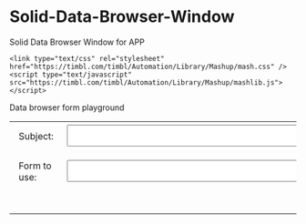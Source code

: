 # Solid-Data-Browser-Window
Solid Data Browser Window for APP

<!DOCTYPE html>
<html id="docHTML">
<head>
  <title>Solid Form Playground</title>
  <meta content="text/html; charset=UTF-8" http-equiv="content-type">
  <!-- was https://solid.github.io/solid-panes/style/tabbedtab.css   -->
  
    <link type="text/css" rel="stylesheet" href="https://timbl.com/timbl/Automation/Library/Mashup/mash.css" />
    <script type="text/javascript" src="https://timbl.com/timbl/Automation/Library/Mashup/mashlib.js"></script>

<script>
document.addEventListener('DOMContentLoaded', function() {
    const panes = require('mashlib')
    const UI = panes.UI
    const $rdf = UI.rdf
    const dom = document
    $rdf.Fetcher.crossSiteProxyTemplate = self.origin + '/xss?uri={uri}';
    var uri = window.location.href;
    // window.document.title = 'Data browser: ' + uri;
    var kb = UI.store;
    var outliner = panes.getOutliner(dom)

    function complainIfBad (ok, message) {
      if (ok) return
      let msg = box.appendChild(dom.createElement('p'))
      msg.textContent = message
    }

    function expandDataBowser ( event ) {
      let uri = $rdf.uri.join(subjectEle.value, window.location.href)
      console.log("User field " + subjectEle.value)
      console.log("User requests " + uri)

      const params = new URLSearchParams(location.search)
      params.set('uri', uri);
      window.history.replaceState({}, '', `${location.pathname}?${params}`);

      var subject = kb.sym(uri);
      // UI.widgets.makeDraggable(icon, subject) // beware many handlers piling up
      outliner.GotoSubject(subject, true, undefined, true, undefined);
    }

    async function applyForm ( event ) {
      let uri = $rdf.uri.join(subjectEle.value, window.location.href)
      let subject = $rdf.sym(uri)
      console.log("Subject field " + subjectEle.value)
      console.log("Loading subject: " + subject)
      await kb.fetcher.load(subject)
      console.log("Loaded subject. ")

      let formURI = $rdf.uri.join(formEle.value, window.location.href)
      let form = $rdf.sym(formURI)
      console.log("Form field " + formEle.value)
      console.log("Loading form: " + form)
      await kb.fetcher.load(form)
      console.log("Loaded form. ✅")

      console.log('Check predicates in form...')
      const predicates = kb.statementsMatching(null, UI.ns.ui('property')).map(st => st.object)
      var ontologyURIs = {}
      for (var pred of predicates) {
        console.log('        predicate: ' + pred)
        let nsuri = pred.doc().uri
        ontologyURIs[nsuri] = true
      }
      for (let ontURI in ontologyURIs) {
        let ontology = $rdf.sym(ontURI)
        ontURI = ontURI.replace(/^http:/, 'https:') // hack for browser security -- sigh
        if (ontURI.startsWith('https://purl.org/dc/terms/')) {
          console.log('   Using W3C archive version of ' + ontURI)
          ontURI = ontURI.replace(/^https:\/\//, 'https://www.w3.org/archive/')
          // ontURI = 'https://www.w3.org/archive/purl.org/dc/terms/ontology.rdf'
        }
        addToTray(ontology)
        console.log('Loading ontology URI ' + ontURI)
        let options = { withCredentials: false} // sigh more browser security
        try {
          await kb.fetcher.load(ontURI, options) // or could pass array ontologyURIs.keys
        } catch (err) {
          complainIfBad(false, ontURI + ' ' + err)
        }
      }

      const params = new URLSearchParams(location.search)
      params.set('subject', subject.uri);
      params.set('form', form.uri);
      window.history.replaceState({}, '', `${location.pathname}?${params}`);

      let store = subject.doc() // @@ need footprints, allow user cotrol of store

      UI.log.debug = console.log // @@ for testing

      UI.widgets.appendForm(dom, box, {}, subject, form, store, complainIfBad)

      // UI.widgets.makeDraggable(icon, subject) // beware many handlers piling up
      // outliner.GotoSubject(subject, true, undefined, true, undefined);
    }

    async function addToTray (thing) {
      console.log('Add to tray:' + thing)
      function deleteThis () {
        // @@ logical removal from tray collection
        tray.removeChild(card)
      }
      var already = {}
      for (var ele of tray.children) {
        if (ele.subject) {
          already[ele.subject.uri] = true
        }
      }
      if (already[thing.uri]) {
        console.log('    dropped object already in tray. ignore.' + thing)
        return
      }

      var tr = UI.widgets.personTR(dom, null, thing, { deleteFunction: deleteThis}) // @@ add delete
      var card = dom.createElement('table') // its own
      card.appendChild(tr)

      card.subject = thing
      card.style.backgroundColor = '#8e8'
      card.style.borderRadius = '1em'
      card.style.margin = '0.3em'
      tray.appendChild(card)
    }

    async function handleURIsDroppedOnTray (uris) {
      for (uri of uris) {
        console.log('dropped uri: ' + uri)
        await addToTray($rdf.sym(uri))
      }
    }

    const box = dom.getElementById('box')
    const formEle = dom.getElementById('form')
    const subjectEle = dom.getElementById('subject')
    const goButton = dom.getElementById('goButton')
    const applyButton =  dom.getElementById('applyButton')
    /*
    subject.addEventListener('keyup', function (e) {
      if (e.keyCode === 13) {
        expandDataBowser(e)
      }
    }, false)
    */

    const tray = box.appendChild(dom.createElement('div'))
    tray.style = 'background-color: #ccc; padding: 1em; border-radius: 1em; min-width:30em; min-height: 5em;'
    UI.widgets.makeDropTarget(tray, handleURIsDroppedOnTray)

    // Basic stuff:

    goButton.addEventListener('click', expandDataBowser, false);
    applyButton.addEventListener('click', applyForm, false);

    let initialSubject = new URLSearchParams(self.location.search).get("subject")
    if (initialSubject) {
      subjectEle.value = initialSubject
    }
    let initialForm = new URLSearchParams(self.location.search).get("form")
    if (initialForm) {
      formEle.value = initialForm
    } else {
      // formEle.value = 'https://timbl.com/timbl/Public/Test/Forms/individualForm.ttl#form1'
    }

    goButton.addEventListener('click', expandDataBowser, false);
    let initial = new URLSearchParams(self.location.search).get("uri")
    if (initial) {
      subject.value = initial
    } else {
      console.log('ready for user input')
      // subjectEle.value = 'https://www.w3.org/People/Berners-Lee/card#i' // @@ testing
    }

    async function main () {
      await addToTray($rdf.sym('https://timbl.com/timbl/Public/Test/Forms/individualForm.ttl#form1'))
      await addToTray($rdf.sym('https://www.w3.org/People/Berners-Lee/card#i'))
      await addToTray($rdf.sym('https://www.w3.org/ns/ui#FormForm'))
    }

    if (initialSubject && initialForm) {
      console.log('All parms in URL search -> do immediately')
      applyForm()
    } else {
      console.log('ready for user input')
    }
    main()
});
</script>
</head>
<body>
  <table style="width:100%;">
    <tr>Data browser form playground</tr>
    <tr style="font-size:100%">
      <td style="padding:1em; width:5em;" id="icon">Subject:</td>
      <td><input id="subject" type="text" style="font-size:100%; min-width:30em; padding:0.5em; width:95%;"/></td>
      <td  style="width:5em;"><input type="button" id="goButton" value="(databrowser view)" /></td>
    </tr>
    <tr style="font-size:100%">
      <td style="padding:1em; width:5em;" id="icon">Form to use:</td>
      <td><input id="form" type="text" style="font-size:100%; min-width:30em; padding:0.5em; width:95%;"/></td>
      <td  style="width:5em;"><input type="button" id="applyButton" value="Apply" /></td>
    </tr>
    <tr><td colspan="3">
      <div class="TabulatorOutline" id="box">
          <table id="outline"></table>
      </div>
    </td>
    </tr>
</table>
</body>
</html

